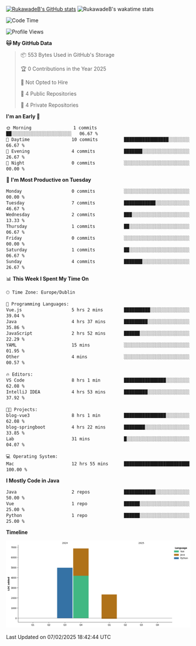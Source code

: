 
[![RukawadeB's GitHub stats](https://github-readme-stats.vercel.app/api?username=RukawadeB&hide=prs&show_icons=true&theme=omni)](https://github.com/anuraghazra/github-readme-stats)
![RukawadeB's wakatime stats](https://github-readme-stats.vercel.app/api/wakatime?username=RukawadeB)

<!--START_SECTION:waka-->
![Code Time](http://img.shields.io/badge/Code%20Time-254%20hrs%2031%20mins-blue)

![Profile Views](http://img.shields.io/badge/Profile%20Views-28-blue)

**🐱 My GitHub Data** 

> 📦 553 Bytes Used in GitHub's Storage 
 > 
> 🏆 0 Contributions in the Year 2025
 > 
> 🚫 Not Opted to Hire
 > 
> 📜 4 Public Repositories 
 > 
> 🔑 4 Private Repositories 
 > 
**I'm an Early 🐤** 

```text
🌞 Morning                1 commits           ██░░░░░░░░░░░░░░░░░░░░░░░   06.67 % 
🌆 Daytime                10 commits          █████████████████░░░░░░░░   66.67 % 
🌃 Evening                4 commits           ███████░░░░░░░░░░░░░░░░░░   26.67 % 
🌙 Night                  0 commits           ░░░░░░░░░░░░░░░░░░░░░░░░░   00.00 % 
```
📅 **I'm Most Productive on Tuesday** 

```text
Monday                   0 commits           ░░░░░░░░░░░░░░░░░░░░░░░░░   00.00 % 
Tuesday                  7 commits           ████████████░░░░░░░░░░░░░   46.67 % 
Wednesday                2 commits           ███░░░░░░░░░░░░░░░░░░░░░░   13.33 % 
Thursday                 1 commits           ██░░░░░░░░░░░░░░░░░░░░░░░   06.67 % 
Friday                   0 commits           ░░░░░░░░░░░░░░░░░░░░░░░░░   00.00 % 
Saturday                 1 commits           ██░░░░░░░░░░░░░░░░░░░░░░░   06.67 % 
Sunday                   4 commits           ███████░░░░░░░░░░░░░░░░░░   26.67 % 
```


📊 **This Week I Spent My Time On** 

```text
🕑︎ Time Zone: Europe/Dublin

💬 Programming Languages: 
Vue.js                   5 hrs 2 mins        ██████████░░░░░░░░░░░░░░░   39.04 % 
Java                     4 hrs 37 mins       █████████░░░░░░░░░░░░░░░░   35.86 % 
JavaScript               2 hrs 52 mins       ██████░░░░░░░░░░░░░░░░░░░   22.29 % 
YAML                     15 mins             ░░░░░░░░░░░░░░░░░░░░░░░░░   01.95 % 
Other                    4 mins              ░░░░░░░░░░░░░░░░░░░░░░░░░   00.57 % 

🔥 Editors: 
VS Code                  8 hrs 1 min         ████████████████░░░░░░░░░   62.08 % 
IntelliJ IDEA            4 hrs 53 mins       █████████░░░░░░░░░░░░░░░░   37.92 % 

🐱‍💻 Projects: 
blog-vue3                8 hrs 1 min         ████████████████░░░░░░░░░   62.08 % 
blog-springboot          4 hrs 22 mins       ████████░░░░░░░░░░░░░░░░░   33.85 % 
Lab                      31 mins             █░░░░░░░░░░░░░░░░░░░░░░░░   04.07 % 

💻 Operating System: 
Mac                      12 hrs 55 mins      █████████████████████████   100.00 % 
```

**I Mostly Code in Java** 

```text
Java                     2 repos             ████████████░░░░░░░░░░░░░   50.00 % 
Vue                      1 repo              ██████░░░░░░░░░░░░░░░░░░░   25.00 % 
Python                   1 repo              ██████░░░░░░░░░░░░░░░░░░░   25.00 % 
```



**Timeline**

![Lines of Code chart](https://raw.githubusercontent.com/RukawadeB/RukawadeB/main/assets/bar_graph.png)


 Last Updated on 07/02/2025 18:42:44 UTC
<!--END_SECTION:waka-->



